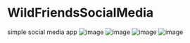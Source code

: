 # WildFriendsSocialMedia
simple social media app
![image](https://user-images.githubusercontent.com/61504647/187248518-328d1632-5412-4126-b45c-47cca981f1cc.png)
![image](https://user-images.githubusercontent.com/61504647/187251360-1ba3ee37-c13e-466b-8cf6-0f75a0ca352f.png)
![image](https://user-images.githubusercontent.com/61504647/187249305-3e103b78-b0ec-4043-b44d-6e900c95d7b7.png)
![image](https://user-images.githubusercontent.com/61504647/187251236-d38bf2a6-ebc9-45f6-90e6-16e288fce4e0.png)



